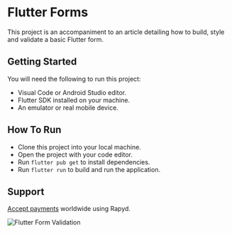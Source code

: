 # Flutter Forms

This project is an accompaniment to an article detailing how to build, style and validate a basic Flutter form.

## Getting Started
You will need the following to run this project:
- Visual Code or Android Studio editor.
- Flutter SDK installed on your machine.
- An emulator or real mobile device.

## How To Run
- Clone this project into your local machine.
- Open the project with your code editor.
- Run `flutter pub get` to install dependencies.
- Run `flutter run` to build and run the application.

## Support
[Accept payments](https://github.com/Rapyd-Samples/accept-payments) worldwide using Rapyd.

![Flutter Form Validation](https://imgur.com/Tuip4MC.png)
